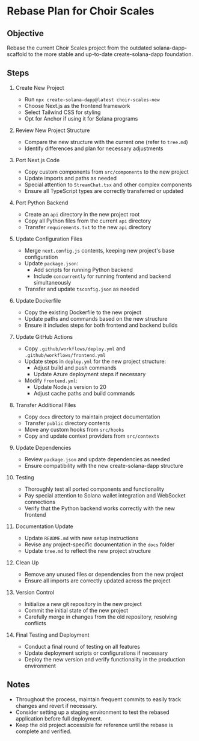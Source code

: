 # Rebase Plan for Choir Scales

## Objective
Rebase the current Choir Scales project from the outdated solana-dapp-scaffold to the more stable and up-to-date create-solana-dapp foundation.

## Steps

1. Create New Project
   - Run `npx create-solana-dapp@latest choir-scales-new`
   - Choose Next.js as the frontend framework
   - Select Tailwind CSS for styling
   - Opt for Anchor if using it for Solana programs

2. Review New Project Structure
   - Compare the new structure with the current one (refer to `tree.md`)
   - Identify differences and plan for necessary adjustments

3. Port Next.js Code
   - Copy custom components from `src/components` to the new project
   - Update imports and paths as needed
   - Special attention to `StreamChat.tsx` and other complex components
   - Ensure all TypeScript types are correctly transferred or updated

4. Port Python Backend
   - Create an `api` directory in the new project root
   - Copy all Python files from the current `api` directory
   - Transfer `requirements.txt` to the new `api` directory

5. Update Configuration Files
   - Merge `next.config.js` contents, keeping new project's base configuration
   - Update `package.json`:
     - Add scripts for running Python backend
     - Include `concurrently` for running frontend and backend simultaneously
   - Transfer and update `tsconfig.json` as needed

6. Update Dockerfile
   - Copy the existing Dockerfile to the new project
   - Update paths and commands based on the new structure
   - Ensure it includes steps for both frontend and backend builds

7. Update GitHub Actions
   - Copy `.github/workflows/deploy.yml` and `.github/workflows/frontend.yml`
   - Update steps in `deploy.yml` for the new project structure:
     - Adjust build and push commands
     - Update Azure deployment steps if necessary
   - Modify `frontend.yml`:
     - Update Node.js version to 20
     - Adjust cache paths and build commands

8. Transfer Additional Files
   - Copy `docs` directory to maintain project documentation
   - Transfer `public` directory contents
   - Move any custom hooks from `src/hooks`
   - Copy and update context providers from `src/contexts`

9. Update Dependencies
   - Review `package.json` and update dependencies as needed
   - Ensure compatibility with the new create-solana-dapp structure

10. Testing
    - Thoroughly test all ported components and functionality
    - Pay special attention to Solana wallet integration and WebSocket connections
    - Verify that the Python backend works correctly with the new frontend

11. Documentation Update
    - Update `README.md` with new setup instructions
    - Revise any project-specific documentation in the `docs` folder
    - Update `tree.md` to reflect the new project structure

12. Clean Up
    - Remove any unused files or dependencies from the new project
    - Ensure all imports are correctly updated across the project

13. Version Control
    - Initialize a new git repository in the new project
    - Commit the initial state of the new project
    - Carefully merge in changes from the old repository, resolving conflicts

14. Final Testing and Deployment
    - Conduct a final round of testing on all features
    - Update deployment scripts or configurations if necessary
    - Deploy the new version and verify functionality in the production environment

## Notes
- Throughout the process, maintain frequent commits to easily track changes and revert if necessary.
- Consider setting up a staging environment to test the rebased application before full deployment.
- Keep the old project accessible for reference until the rebase is complete and verified.
